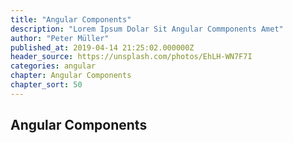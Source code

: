```yaml
---
title: "Angular Components"
description: "Lorem Ipsum Dolar Sit Angular Commponents Amet"
author: "Peter Müller"
published_at: 2019-04-14 21:25:02.000000Z
header_source: https://unsplash.com/photos/EhLH-WN7F7I
categories: angular
chapter: Angular Components
chapter_sort: 50
---
```


## Angular Components